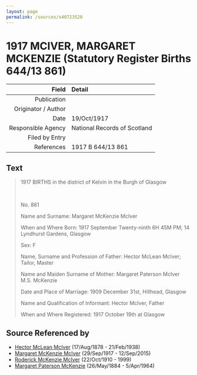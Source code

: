 ```yaml
---
layout: page
permalink: /sources/s40723520
---
```


# 1917 MCIVER, MARGARET MCKENZIE (Statutory Register Births 644/13 861)

Field | Detail
---:|:---
Publication | 
Originator / Author | 
Date | 19/Oct/1917
Responsible Agency | National Records of Scotland
Filed by Entry | 
References | 1917 B 644/13 861

## Text

> 1917 BIRTHS in the district of Kelvin in the Burgh of Glasgow
>
> <br/>
>
> No. 861
>
> Name and Surname: Margaret McKenzie McIver
>
> When and Where Born: 1917 September Twenty-ninth 6H 45M PM; 14 Lyndhurst Gardens, Glasgow
>
> Sex: F
>
> Name, Surname and Profession of Father: Hector McLean McIver; Tailor, Master
>
> Name and Maiden Surname of Mother: Margaret Paterson McIver M.S. McKenzie
>
> Date and Place of Marriage: 1909 December 31st, Hillhead, Glasgow
>
> Name and Qualification of Informant: Hector McIver, Father
>
> When and Where Registered: 1917 October 19th at Glasgow
>

## Source Referenced by

* [Hector McLean McIver](../people/@62168745@-hector-mclean-mciver-b1878-8-17-d1938-2-21.md) (17/Aug/1878 - 21/Feb/1938)
* [Margaret McKenzie McIver](../people/@24380064@-margaret-mckenzie-mciver-b1917-9-29-d2015-9-12.md) (29/Sep/1917 - 12/Sep/2015)
* [Roderick McKenzie McIver](../people/@90830540@-roderick-mckenzie-mciver-b1910-10-22-d1999.md) (22/Oct/1910 - 1999)
* [Margaret Paterson McKenzie](../people/@88610293@-margaret-paterson-mckenzie-b1884-5-26-d1964-4-5.md) (26/May/1884 - 5/Apr/1964)

